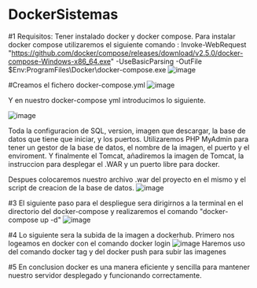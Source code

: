 # DockerSistemas
#1
Requisitos:
Tener instalado docker y docker compose.
Para instalar docker compose utilizaremos el siguiente comando :
 Invoke-WebRequest "https://github.com/docker/compose/releases/download/v2.5.0/docker-compose-Windows-x86_64.exe" -UseBasicParsing -OutFile $Env:ProgramFiles\Docker\docker-compose.exe
 ![image](https://user-images.githubusercontent.com/91744605/172452773-45f59d7c-7329-4ab2-8f36-64516d497038.png)

#Creamos el fichero docker-compose.yml
![image](https://user-images.githubusercontent.com/91744605/172453234-9464079e-e21b-4f87-af0b-4cc09d4ab2e9.png)

Y en nuestro docker-compose yml introducimos lo siguiente.

![image](https://user-images.githubusercontent.com/91744605/173447333-071d5f80-2ebd-4ff5-b7a3-3be27a1d7622.png)


Toda la configuracion de SQL, version, imagen que descargar, la base de datos que tiene que iniciar, y los puertos.
Utilizaremos PHP MyAdmin para tener un gestor de la base de datos, el nombre de la imagen, el puerto y el enviroment.
Y finalmente el Tomcat, añadiremos la imagen de Tomcat, la instruccion para desplegar el .WAR y un puerto libre para docker.

Despues colocaremos nuestro archivo .war del proyecto en el mismo y el script de creacion de la base de datos.
![image](https://user-images.githubusercontent.com/91744605/173444719-10799414-5c92-4a76-ac05-b01ecebbf5ae.png)

#3
El siguiente paso para el despliegue sera dirigirnos a la terminal en el directorio del docker-compose y realizaremos el comando "docker-compose up -d"
![image](https://user-images.githubusercontent.com/91744605/173447711-2b833e8a-a134-4932-9995-21cc1a2b7ede.png)

#4
Lo siguiente sera la subida de la imagen a dockerhub. 
Primero nos logeamos en docker con el comando docker login
![image](https://user-images.githubusercontent.com/91744605/173448924-a0c954a0-38c7-49b5-ac04-d46c28de4dd4.png)
Haremos uso del comando docker tag y del docker push para subir las imagenes

#5
En conclusion docker es una manera eficiente y sencilla para mantener nuestro servidor desplegado y funcionando correctamente.
